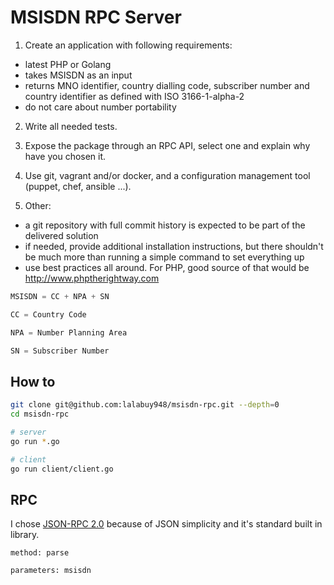 # MSISDN RPC Server

1. Create an application with following requirements:

- latest PHP or Golang
- takes MSISDN as an input
- returns MNO identifier, country dialling code, subscriber number and country identifier as defined with ISO 3166-1-alpha-2
- do not care about number portability

2. Write all needed tests.

3. Expose the package through an RPC API, select one and explain why have you chosen it.

4. Use git, vagrant and/or docker, and a configuration management tool (puppet, chef, ansible ...).

5. Other:

- a git repository with full commit history is expected to be part of the delivered solution
- if needed, provide additional installation instructions, but there shouldn't be much more than running a simple command to set everything up
- use best practices all around. For PHP, good source of that would be http://www.phptherightway.com

```go
MSISDN = CC + NPA + SN

CC = Country Code

NPA = Number Planning Area

SN = Subscriber Number
```

## How to

```sh
git clone git@github.com:lalabuy948/msisdn-rpc.git --depth=0
cd msisdn-rpc

# server
go run *.go

# client
go run client/client.go
```

## RPC

I chose [JSON-RPC 2.0](https://golang.org/pkg/net/rpc/jsonrpc/) because of JSON simplicity and it's standard built in library.

`method: parse`

`parameters: msisdn`